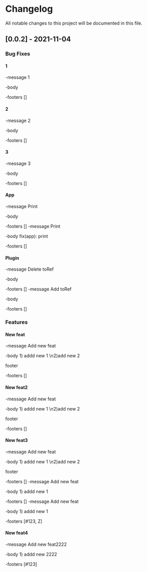 # Changelog
All notable changes to this project will be documented in this file.

## [0.0.2] - 2021-11-04

### Bug Fixes

#### 1

-message 1

-body 

-footers []

#### 2

-message 2

-body 

-footers []

#### 3

-message 3

-body 

-footers []

#### App

-message Print

-body 

-footers []
-message Print

-body fix(app): print

-footers []

#### Plugin

-message Delete toRef

-body 

-footers []
-message Add toRef

-body 

-footers []

### Features

#### New feat

-message Add new feat

-body 1) addd new 1 \n2)add new 2

footer

-footers []

#### New feat2

-message Add new feat

-body 1) addd new 1 \n2)add new 2

footer

-footers []

#### New feat3

-message Add new feat

-body 1) addd new 1 \n2)add new 2

footer

-footers []
-message Add new feat

-body 1) addd new 1

-footers []
-message Add new feat

-body 1) addd new 1

-footers [#123, Z]

#### New feat4

-message Add new feat2222

-body 1) addd new 2222

-footers [#123]

<!-- generated by git-cliff -->
